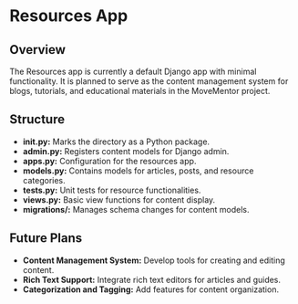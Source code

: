 # Resources App

## Overview
The Resources app is currently a default Django app with minimal functionality. It is planned to serve as the content management system for blogs, tutorials, and educational materials in the MoveMentor project.

## Structure

- **__init__.py:** Marks the directory as a Python package.
- **admin.py:** Registers content models for Django admin.
- **apps.py:** Configuration for the resources app.
- **models.py:** Contains models for articles, posts, and resource categories.
- **tests.py:** Unit tests for resource functionalities.
- **views.py:** Basic view functions for content display.
- **migrations/:** Manages schema changes for content models.

## Future Plans
- **Content Management System:** Develop tools for creating and editing content.
- **Rich Text Support:** Integrate rich text editors for articles and guides.
- **Categorization and Tagging:** Add features for content organization.
